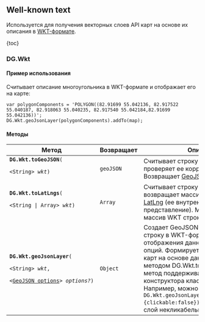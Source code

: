 ## Well-known text

Используется для получения векторных слоев API карт на основе их описания в
<a target="_blank" href="http://en.wikipedia.org/wiki/Well-known_text">WKT-формате</a>.

{toc}

### DG.Wkt

#### Пример использования

Считывает описание многоугольника в WKT-формате и отображает его на карте:

    var polygonComponents = 'POLYGON((82.91699 55.042136, 82.917522 55.040187, 82.918063 55.040235, 82.917540 55.042184,82.91699 55.042136))';
    DG.Wkt.geoJsonLayer(polygonComponents).addTo(map);

#### Методы

<table>
    <thead>
        <tr>
            <th>Метод</th>
            <th>Возвращает</th>
            <th>Описание</th>
        </tr>
    </thead>
    <tbody>
        <tr>
            <td><code><b>DG.Wkt.toGeoJSON</b>(
                <nobr>&lt;String&gt; <i>wkt</i>)</nobr>
            </code></td>
            <td><code>geoJSON</code></td>
            <td>Считывает строку в WKT-формате и проверяет ее корректность.
                Возвращает <a href="http://geojson.org/geojson-spec.html" target="_blank">GeoJSON</a>.</td>
        </tr>
        <tr>
            <td><code><b>DG.Wkt.toLatLngs</b>(
                <nobr>&lt;String | Array&gt; <i>wkt</i>)</nobr>
            </code></td>
            <td><code>Array</code></td>
            <td>Считывает строку в WKT-формате и возвращает массив точек в формате
                <a href="/doc/maps/ru/manual/basic-types/#dglatlng">LatLng</a> (ее внутреннее представление).
                Может принимать массив WKT строк.</td>
        </tr>
        <tr>
            <td><code><b>DG.Wkt.geoJsonLayer</b>(
                <nobr>&lt;String&gt; <i>wkt</i></nobr>,
                <nobr>&lt;<a href="/doc/maps/ru/manual/other-layers#geojson-option">GeoJSON options</a>&gt; <i>options?</i>)</nobr></code></td>
            <td><code>Object</code></td>
            <td>Создает GeoJSON слой. Принимает строку в WKT-формате для отображения данных на карте и объект опций.
                Формирует векторный слой API карт на основе данных, считанных методом DG.Wkt.toGeoJSON. Этот метод
                поддерживает все опции конструктора класса <a href="/doc/maps/ru/manual/other-layers#dggeojson">DG.GeoJSON</a>.
                Например, можно передать параметр <code>DG.Wkt.geoJsonLayer(polygonComponents, {clickable:false})</code>,
                чтобы сделать слой некликабельным.</td>
        </tr>
    </tbody>
</table>
